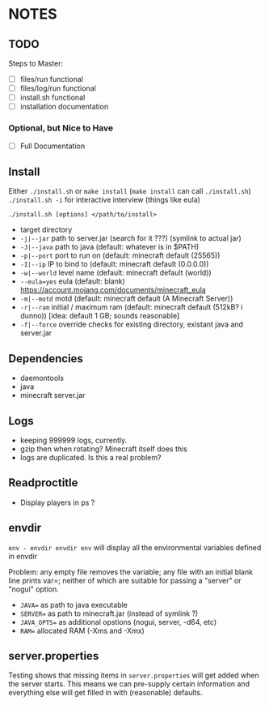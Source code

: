 NOTES
=====

TODO
----

Steps to Master:

* [ ] files/run functional
* [ ] files/log/run functional
* [ ] install.sh functional
* [ ] installation documentation

### Optional, but Nice to Have

* [ ] Full Documentation

Install
-------

Either `./install.sh` or `make install` (`make install` can call `./install.sh`)
`./install.sh -i` for interactive interview (things like eula)

`./install.sh [options] </path/to/install>`

* target directory
* `-j|--jar` path to server.jar (search for it ???) (symlink to actual jar)
* `-J|--java` path to java (default: whatever is in $PATH)
* `-p|--port` port to run on (default: minecraft default (25565))
* `-I|--ip` IP to bind to (default: minecraft default (0.0.0.0))
* `-w|--world` level name (default: minecraft default (world))
* `--eula=yes` eula (default: blank) https://account.mojang.com/documents/minecraft_eula
* `-m|--motd` motd (default: minecraft default (A Minecraft Server))
* `-r|--ram` initial / maximum ram (default: minecraft default (512kB? i dunno))
  [idea: default 1 GB; sounds reasonable]
* `-f|--force` override checks for existing directory, existant java and server.jar

Dependencies
------------

* daemontools
* java
* minecraft server.jar

Logs
----

* keeping 999999 logs, currently.
* gzip then when rotating? Minecraft itself does this
* logs are duplicated. Is this a real problem?

Readproctitle
-------------

* Display players in ps ?

envdir
------

`env - envdir envdir env` will display all the environmental variables defined in envdir

Problem: any empty file removes the variable; any file with an initial blank
line prints var=; neither of which are suitable for passing a "server" or
"nogui" option.

* `JAVA=` as path to java executable
* `SERVER=` as path to minecraft.jar (instead of symlink ?)
* `JAVA_OPTS=` as additional opstions (nogui, server, -d64, etc)
* `RAM=` allocated RAM (-Xms and -Xmx)

server.properties
-----------------

Testing shows that missing items in `server.properties` will get added when the
server starts. This means we can pre-supply certain information and everything
else will get filled in with (reasonable) defaults.
